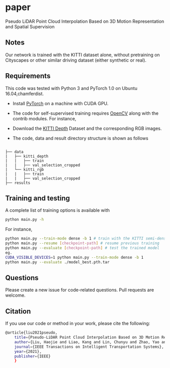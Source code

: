 # paper
Pseudo LiDAR Point Cloud Interpolation Based on 3D Motion Representation and Spatial Supervision
## Notes
Our network is trained with the KITTI dataset alone, without pretraining on Cityscapes or other similar driving dataset (either synthetic or real). 
## Requirements
This code was tested with Python 3 and PyTorch 1.0 on Ubuntu 16.04,chamferdist.
- Install [PyTorch](https://pytorch.org/get-started/locally/) on a machine with CUDA GPU.
- The code for self-supervised training requires [OpenCV](http://pytorch.org/) along with the contrib modules. For instance,


- Download the [KITTI Depth](http://www.cvlibs.net/datasets/kitti/eval_depth.php?benchmark=depth_completion) Dataset and the corresponding RGB images. 
- The code, data and result directory structure is shown as follows
```

├── data
|   ├── kitti_depth
|   |   ├── train
|   |   ├── val_selection_cropped
|   └── kitti_rgb
|   |   ├── train
|   |   ├── val_selection_cropped
├── results
```

## Training and testing
A complete list of training options is available with 
```bash
python main.py -h
```
For instance,
```bash
python main.py --train-mode dense -b 1 # train with the KITTI semi-dense annotations and batch size 1
python main.py --resume [checkpoint-path] # resume previous training
python main.py --evaluate [checkpoint-path] # test the trained model
eg.
CUDA_VISIBLE_DEVICES=1 python main.py --train-mode dense -b 1
python main.py --evaluate ./model_best.pth.tar 
```

## Questions
Please create a new issue for code-related questions. Pull requests are welcome.

## Citation
If you use our code or method in your work, please cite the following:
```bash
@article{liu2021pseudo,
	title={Pseudo-LiDAR Point Cloud Interpolation Based on 3D Motion Representation and Spatial Supervision},
	author={Liu, Haojie and Liao, Kang and Lin, Chunyu and Zhao, Yao and Guo, Yulan},
	journal={IEEE Transactions on Intelligent Transportation Systems},
	year={2021},
	publisher={IEEE}
	}
```

